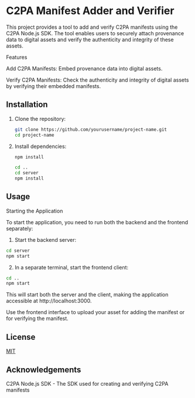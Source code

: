 
# C2PA Manifest Adder and Verifier

This project provides a tool to add and verify C2PA manifests using the C2PA Node.js SDK. The tool enables users to securely attach provenance data to digital assets and verify the authenticity and integrity of these assets.

Features

Add C2PA Manifests: Embed provenance data into digital assets.

Verify C2PA Manifests: Check the authenticity and integrity of digital assets by verifying their embedded manifests.

## Installation

1. Clone the repository:
    ```sh
    git clone https://github.com/yourusername/project-name.git
    cd project-name
    ```

2. Install dependencies:
    ```sh
    npm install
    ```

    ```sh
    cd ..
    cd server
    npm install
    ```

## Usage

Starting the Application

To start the application, you need to run both the backend and the frontend separately:

1. Start the backend server:
```sh
cd server
npm start
```
2. In a separate terminal, start the frontend client:
```sh
cd ..
npm start
```

This will start both the server and the client, making the application accessible at http://localhost:3000.

Use the frontend interface to upload your asset for adding the manifest or for verifying the manifest.


## License

[MIT](https://choosealicense.com/licenses/mit/)


## Acknowledgements

C2PA Node.js SDK - The SDK used for creating and verifying C2PA manifests


